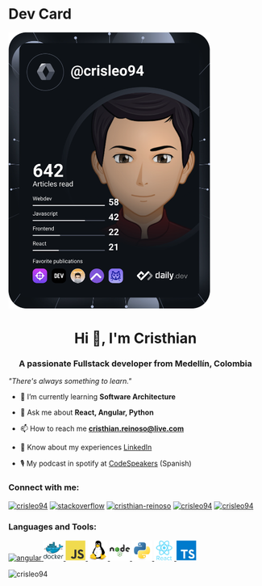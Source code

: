 # Dev Card

<a href="https://app.daily.dev/crisleo94"><img src="https://github.com/crisleo94/crisleo94/blob/main/devcard.svg" width="400" alt="Cristhian Reinoso's Dev Card"/></a>

<h1 align="center">Hi 👋, I'm Cristhian</h1>
<h3 align="center">A passionate Fullstack developer from Medellín, Colombia</h3>
<i align="center">"There's always something to learn."</i>

- 🌱 I’m currently learning **Software Architecture**

- 💬 Ask me about **React, Angular, Python**

- 📫 How to reach me **cristhian.reinoso@live.com**

- 📄 Know about my experiences <a href="https://www.linkedin.com/in/cristhian-reinoso" target="_blank">LinkedIn</a>

- 🎙️ My podcast in spotify at <a href="https://open.spotify.com/show/5Ce7nn9Voq2MGgWQ8vKoiC" target="_blank">CodeSpeakers</a> (Spanish)


<h3 align="left">Connect with me:</h3>
<p align="left">
<a href="https://dev.to/crisleo94" target="blank"><img align="center" src="https://raw.githubusercontent.com/rahuldkjain/github-profile-readme-generator/master/src/images/icons/Social/devto.svg" alt="crisleo94" height="30" width="40" /></a>
<a href="https://stackoverflow.com/users/11423834/crisleo94" target="blank"><img align="center" src="https://encrypted-tbn0.gstatic.com/images?q=tbn:ANd9GcQrdIbjxeE30V20HFwshvOVl50yZie4t1UfrA&s" alt="stackoverflow" height="30" width="40" /></a>
<a href="https://linkedin.com/in/cristhian-reinoso" target="blank"><img align="center" src="https://raw.githubusercontent.com/rahuldkjain/github-profile-readme-generator/master/src/images/icons/Social/linked-in-alt.svg" alt="cristhian-reinoso" height="30" width="40" /></a>
<a href="https://stackoverflow.com/users/crisleo94" target="blank"><img align="center" src="https://raw.githubusercontent.com/rahuldkjain/github-profile-readme-generator/master/src/images/icons/Social/stack-overflow.svg" alt="crisleo94" height="30" width="40" /></a>
<a href="https://www.hackerrank.com/crisleo94" target="blank"><img align="center" src="https://raw.githubusercontent.com/rahuldkjain/github-profile-readme-generator/master/src/images/icons/Social/hackerrank.svg" alt="crisleo94" height="30" width="40" /></a>
</p>

<h3 align="left">Languages and Tools:</h3>
<p align="left"> <a href="https://angular.io" target="_blank" rel="noreferrer"> <img src="https://angular.io/assets/images/logos/angular/angular.svg" alt="angular" width="40" height="40"/> </a> <a href="https://www.docker.com/" target="_blank" rel="noreferrer"> <img src="https://raw.githubusercontent.com/devicons/devicon/master/icons/docker/docker-original-wordmark.svg" alt="docker" width="40" height="40"/> </a> <a href="https://developer.mozilla.org/en-US/docs/Web/JavaScript" target="_blank" rel="noreferrer"> <img src="https://raw.githubusercontent.com/devicons/devicon/master/icons/javascript/javascript-original.svg" alt="javascript" width="40" height="40"/> </a> <a href="https://www.linux.org/" target="_blank" rel="noreferrer"> <img src="https://raw.githubusercontent.com/devicons/devicon/master/icons/linux/linux-original.svg" alt="linux" width="40" height="40"/> </a> <a href="https://nodejs.org" target="_blank" rel="noreferrer"> <img src="https://raw.githubusercontent.com/devicons/devicon/master/icons/nodejs/nodejs-original-wordmark.svg" alt="nodejs" width="40" height="40"/> </a> <a href="https://www.python.org" target="_blank" rel="noreferrer"> <img src="https://raw.githubusercontent.com/devicons/devicon/master/icons/python/python-original.svg" alt="python" width="40" height="40"/> </a> <a href="https://reactjs.org/" target="_blank" rel="noreferrer"> <img src="https://raw.githubusercontent.com/devicons/devicon/master/icons/react/react-original-wordmark.svg" alt="react" width="40" height="40"/> </a> <a href="https://www.typescriptlang.org/" target="_blank" rel="noreferrer"> <img src="https://raw.githubusercontent.com/devicons/devicon/master/icons/typescript/typescript-original.svg" alt="typescript" width="40" height="40"/> </a> </p>

<p><img align="center" src="https://github-readme-stats.vercel.app/api/top-langs?username=crisleo94&show_icons=true&locale=en&layout=compact" alt="crisleo94" /></p>

